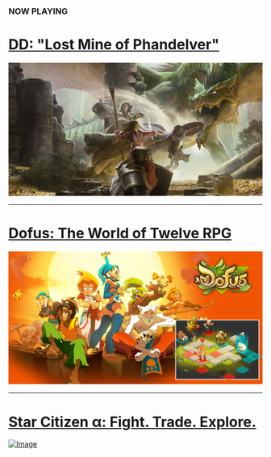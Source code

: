 ### NOW PLAYING

# <a href="/campaign">D<i class="fab fa-d-and-d"></i>D: "Lost Mine of Phandelver"</a>

<a class="featured" href="/campaign">![Image](/dnd-5e-phandelver-carousel.png)</a>

---

# <a href="/star-citizen">Dofus: The World of Twelve RPG</a>

<a class="featured" href="/dofus">![Image](/assets/img/dofus-carousel.png)</a>

---

# <a href="/star-citizen">Star Citizen &alpha;: Fight. Trade. Explore.</a>

<a class="featured" href="/star-citizen">![Image](/assets/img/starcitizen-alpha-carousel.png)</a>
